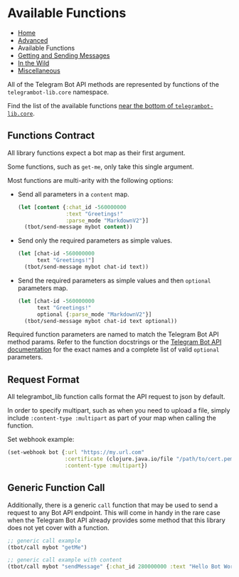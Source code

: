 # Available Functions

- [Home](index.md)
- [Advanced](Advanced.md)
- Available Functions
- [Getting and Sending Messages](Getting-and-Sending-Messages.md)
- [In the Wild](In-the-Wild.md)
- [Miscellaneous](Miscellaneous.md)

All of the Telegram Bot API methods are represented by functions of the `telegrambot-lib.core` namespace.

Find the list of the available functions [near the bottom of `telegrambot-lib.core`](https://github.com/wdhowe/telegrambot-lib/blob/main/src/telegrambot_lib/core.clj#L48).

## Functions Contract

All library functions expect a bot map as their first argument.

Some functions, such as `get-me`, only take this single argument.

Most functions are multi-arity with the following options:

- Send all parameters in a `content` map.

  ```clojure
  (let [content {:chat_id -560000000
                 :text "Greetings!"
                 :parse_mode "MarkdownV2"}]
    (tbot/send-message mybot content))
  ```

- Send only the required parameters as simple values.

  ```clojure
  (let [chat-id -560000000
        text "Greetings!"]
    (tbot/send-message mybot chat-id text))
  ```

- Send the required parameters as simple values and then `optional` parameters map.

  ```clojure
  (let [chat-id -560000000
        text "Greetings!"
        optional {:parse_mode "MarkdownV2"}]
    (tbot/send-message mybot chat-id text optional))
  ```

Required function parameters are named to match the Telegram Bot API method params.
Refer to the function docstrings or the [Telegram Bot API documentation](https://core.telegram.org/bots/api)
for the exact names and a complete list of valid `optional` parameters.

## Request Format

All telegrambot_lib function calls format the API request to json by default.

In order to specify multipart, such as when you need to upload a file, simply include `:content-type :multipart` as part of your map when calling the function.

Set webhook example:

```clojure
(set-webhook bot {:url "https://my.url.com"
                  :certificate (clojure.java.io/file "/path/to/cert.pem")
                  :content-type :multipart})
```

## Generic Function Call

Additionally, there is a generic `call` function that may be used to send a request to any Bot API endpoint.
This will come in handy in the rare case when the Telegram Bot API already provides some method that this library
does not yet cover with a function.

```clojure
;; generic call example
(tbot/call mybot "getMe")

;; generic call example with content
(tbot/call mybot "sendMessage" {:chat_id 280000000 :text "Hello Bot World!"})
```
